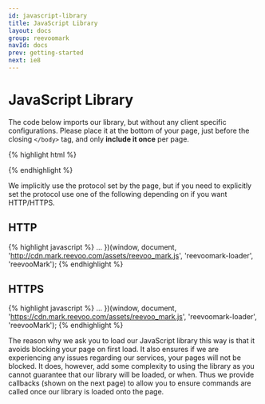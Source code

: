 ```yaml
---
id: javascript-library
title: JavaScript Library
layout: docs
group: reevoomark
navId: docs
prev: getting-started
next: ie8
---
```


JavaScript Library
=============================

The code below imports our library, but without any client specific configurations. Please place it at the bottom of your page, just before the closing ```</body>``` tag, and only __include it once__ per page.

{% highlight html %}
<!-- protocol-relative URL -->
<script id="reevoomark-loader" type="text/javascript" charset="utf-8">
  (function(w,d,u,i,f,s,l) {
    s=d.createElement('script');s.type='text/javascript';s.src=u;
    l=d.getElementById(i);l.parentNode.insertBefore(s,l);w['ReevooMarkHandlerName']=f;
    w[f]=function(){(w[f].q=w[f].q||[]).push(arguments)}
  })(window, document, '//cdn.mark.reevoo.com/assets/reevoo_mark.js', 'reevoomark-loader', 'reevooMark');
</script>
{% endhighlight %}

We implicitly use the protocol set by the page, but if you need to explicitly set the protocol use one of the following depending on if you want HTTP/HTTPS.

HTTP
----

{% highlight javascript %}
  ...
  })(window, document, 'http://cdn.mark.reevoo.com/assets/reevoo_mark.js', 'reevoomark-loader', 'reevooMark');
{% endhighlight %}

HTTPS
-----

{% highlight javascript %}
  ...
  })(window, document, 'https://cdn.mark.reevoo.com/assets/reevoo_mark.js', 'reevoomark-loader', 'reevooMark');
{% endhighlight %}

The reason why we ask you to load our JavaScript library this way is that it avoids blocking your page on first load. It also ensures if we are experiencing any issues regarding our services, your pages will not be blocked. It does, however, add some complexity to using the library as you cannot guarantee that our library will be loaded, or when. Thus we provide callbacks (shown on the next page) to allow you to ensure commands are called once our library is loaded onto the page.
